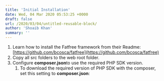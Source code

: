 ```yaml
---
title: 'Initial Installation'
date: Wed, 04 Mar 2020 05:53:25 +0000
draft: false
url: /2020/03/04/untitled-reusable-block/
author: 'Shoaib Khan'
summary: ''
---
```


1.  Learn how to install the Fatfree framework from their Readme: [https://github.com/bcosca/fatfree](https://github.com/bcosca/fatfree)
2.  Copy all src folders to the web root folder.
3.  Configure **composer.json**to use the required PHP SDK version.
    1.  To download the required version of PHP SDK with the composer, set this setting to **composer.json**:



